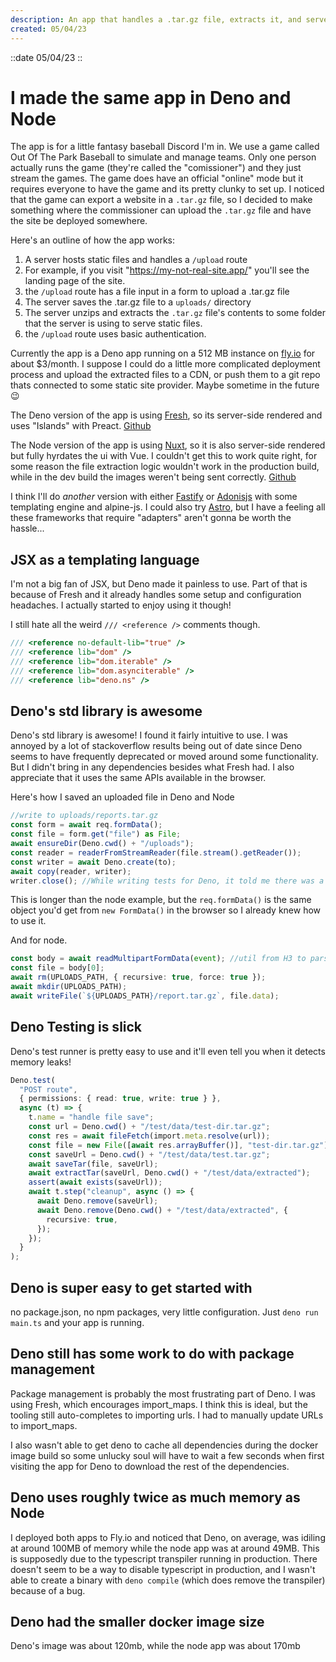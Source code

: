 ```yaml
---
description: An app that handles a .tar.gz file, extracts it, and serves the files within, all for a Baseball Discord server. 
created: 05/04/23
---
```


::date
05/04/23
::

# I made the same app in Deno and Node

The app is for a little fantasy baseball Discord I'm in. We use a game called Out Of The Park Baseball to simulate and manage teams. Only one person actually runs the game (they're called the "comissioner") and they just stream the games. The game does have an official "online" mode but it requires everyone to have the game and its pretty clunky to set up. I noticed that the game can export a website in a `.tar.gz` file, so I decided to make something where the commissioner can upload the `.tar.gz` file and have the site be deployed somewhere.

Here's an outline of how the app works:

1. A server hosts static files and handles a `/upload` route
  1. For example, if you visit "https://my-not-real-site.app/" you'll see the landing page of the site.
2. the `/upload` route has a file input in a form to upload a .tar.gz file
3. The server saves the .tar.gz file to a `uploads/` directory
4. The server unzips and extracts the `.tar.gz` file's contents to some folder that the server is using to serve static files.
5. the `/upload` route uses basic authentication.

Currently the app is a Deno app running on a 512 MB instance on [fly.io](https://fly.io) for about $3/month. I suppose I could do a little more complicated deployment process and upload the extracted files to a CDN, or push them to a git repo thats connected to some static site provider. Maybe sometime in the future 😉

The Deno version of the app is using [Fresh](https://fresh.deno.dev), so its server-side rendered and uses "Islands" with Preact.
[Github](https://github.com/Twitch0125/naba-upload)

The Node version of the app is using [Nuxt](https://nuxt.com), so it is also server-side rendered but fully hyrdates the ui with Vue. I couldn't get this to work quite right, for some reason the file extraction logic wouldn't work in the production build, while in the dev build the images weren't being sent correctly.
[Github](https://github.com/Twitch0125/naba-upload-nuxt)

I think I'll do *another* version with either [Fastify](https://fastify.io) or [Adonisjs](https://adonisjs.com) with some templating engine and alpine-js. I could also try [Astro](https://astro.build), but I have a feeling all these frameworks that require "adapters" aren't gonna be worth the hassle...
## JSX as a templating language

I'm not a big fan of JSX, but Deno made it painless to use. Part of that is because of Fresh and it already handles some setup and configuration headaches. I actually started to enjoy using it though!

I still hate all the weird `/// <reference />` comments though.

```typescript
/// <reference no-default-lib="true" />
/// <reference lib="dom" />
/// <reference lib="dom.iterable" />
/// <reference lib="dom.asynciterable" />
/// <reference lib="deno.ns" />
```

## Deno's std library is awesome

Deno's std library is awesome! I found it fairly intuitive to use. I was annoyed by a lot of stackoverflow results being out of date since Deno seems to have frequently deprecated or moved around some functionality. But I didn't bring in any dependencies besides what Fresh had.
I also appreciate that it uses the same APIs available in the browser.

Here's how I saved an uploaded file in Deno and Node

```typescript
//write to uploads/reports.tar.gz
const form = await req.formData();
const file = form.get("file") as File;
await ensureDir(Deno.cwd() + "/uploads");
const reader = readerFromStreamReader(file.stream().getReader());
const writer = await Deno.create(to);
await copy(reader, writer);
writer.close(); //While writing tests for Deno, it told me there was a leak here because I never did writer.close(). Cool!
```
This is longer than the node example, but the `req.formData()` is the same object you'd get from `new FormData()` in the browser so I already knew how to use it.

And for node.

```typescript
const body = await readMultipartFormData(event); //util from H3 to parse formData
const file = body[0];
await rm(UPLOADS_PATH, { recursive: true, force: true });
await mkdir(UPLOADS_PATH);
await writeFile(`${UPLOADS_PATH}/report.tar.gz`, file.data);
```

## Deno Testing is slick

Deno's test runner is pretty easy to use and it'll even tell you when it detects memory leaks!

```typescript
Deno.test(
  "POST route",
  { permissions: { read: true, write: true } },
  async (t) => {
    t.name = "handle file save";
    const url = Deno.cwd() + "/test/data/test-dir.tar.gz";
    const res = await fileFetch(import.meta.resolve(url));
    const file = new File([await res.arrayBuffer()], "test-dir.tar.gz");
    const saveUrl = Deno.cwd() + "/test/data/test.tar.gz";
    await saveTar(file, saveUrl);
    await extractTar(saveUrl, Deno.cwd() + "/test/data/extracted");
    assert(await exists(saveUrl));
    await t.step("cleanup", async () => {
      await Deno.remove(saveUrl);
      await Deno.remove(Deno.cwd() + "/test/data/extracted", {
        recursive: true,
      });
    });
  }
);
```
## Deno is super easy to get started with 
no package.json, no npm packages, very little configuration. Just `deno run main.ts` and your app is running.


## Deno still has some work to do with package management

Package management is probably the most frustrating part of Deno. I was using Fresh, which encourages import_maps. I think this is ideal, but the tooling still auto-completes to importing urls. I had to manually update URLs to import_maps.

I also wasn't able to get deno to cache all dependencies during the docker image build so some unlucky soul will have to wait a few seconds when first visiting the app for Deno to download the rest of the dependencies.

## Deno uses roughly twice as much memory as Node
I deployed both apps to Fly.io and noticed that Deno, on average, was idiling at around 100MB of memory while the node app was at around 49MB. This is supposedly due to the typescript transpiler running in production. There doesn't seem to be a way to disable typescript in production, and I wasn't able to create a binary with `deno compile` (which does remove the transpiler) because of a bug.


## Deno had the smaller docker image size
Deno's image was about 120mb, while the node app was about 170mb

